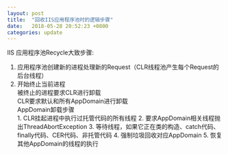 ```yaml
---
layout: post
title:  "回收IIS应用程序池时的逻辑步骤"
date:   2018-05-28 20:52:23 +0800
categories: update
---
```

IIS 应用程序池Recycle大致步骤:
1. 应用程序池创建新的进程处理新的Request（CLR线程池产生每个Request的后台线程）
2. 开始终止当前进程  
	被终止的进程要求CLR进行卸载  
	CLR要求默认和所有AppDomain进行卸载  
		AppDomain卸载步骤  
		1. CLR挂起进程中执行过托管代码的所有线程
		2. 要求AppDomain相关线程抛出ThreadAbortException
		3. 等待线程，如果它正在类的构造、catch代码、finally代码、CER代码、非托管代码
		4. 强制垃圾回收对应AppDomain
    5. 恢复其他AppDomain的线程的执行
